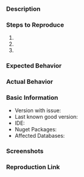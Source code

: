 ### Description

### Steps to Reproduce

1. 
2. 
3. 

### Expected Behavior

### Actual Behavior

### Basic Information

- Version with issue:
- Last known good version:
- IDE:
- Nuget Packages:
- Affected Databases:

### Screenshots

<!-- If the issue is a visual issue, please include screenshots showing the problem if possible -->

### Reproduction Link

<!-- Please upload or provide a link to a reproduction case -->

